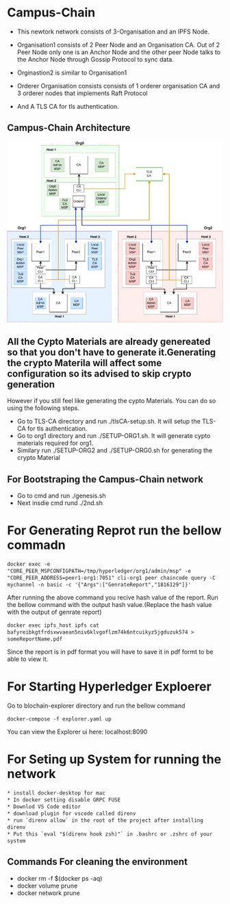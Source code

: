 # Campus-Chain

* This newtork network consists of 3-Organisation and an IPFS Node.

* Organisation1 consists of 2 Peer Node and an Organisation CA. Out of 2 Peer Node only one is an Anchor Node and the other peer Node talks to the Anchor Node through Gossip Protocol to sync data.
* Orginastion2 is similar to Organisation1

* Orderer Organisation consists consists of 1 orderer organisation CA and 3 orderer nodes that implements Raft Protocol
* And A TLS CA for tls authentication.
  
 
## Campus-Chain Architecture 
![Campus-Chain-architecture](./campus-chain-network_topology.png)
 

## All the Cypto Materials are already genereated so that you don't have to generate it.Generating the crypto Materila will affect some configuration so its advised to skip crypto generation 

However if you still feel like generating the cypto Materials. You can do so using the following steps.

* Go to TLS-CA directory and run ./tlsCA-setup.sh. It will setup the TLS-CA for tls authentication.
* Go to org1 directory and run ./SETUP-ORG1.sh. It will generate cypto materials required for org1.
* Similary run ./SETUP-ORG2 and ./SETUP-ORG0.sh for generating the crypto Material



## For Bootstraping the Campus-Chain network 
* Go to cmd and run ./genesis.sh
* Next insdie cmd rund ./2nd.sh 

# For Generating Reprot run the bellow commadn
```
docker exec -e "CORE_PEER_MSPCONFIGPATH=/tmp/hyperledger/org1/admin/msp" -e "CORE_PEER_ADDRESS=peer1-org1:7051" cli-org1 peer chaincode query -C mychannel -n basic -c '{"Args":["GenrateReport","1816129"]}'
```

After running the above command you recive hash value of the report. Run the bellow command with the output hash value.(Replace the hash value with the output of genrate report)

```
docker exec ipfs_host ipfs cat bafyreibkgtfrdsxwvaean5niv6klvgoflzm74k6ntcuikyz5jgduzuk574 > someReportName.pdf
```

Since the report is in pdf format you will have to save it in pdf formt to be able to view it.



# For Starting Hyperledger Exploerer

 Go to blochain-explorer directory and run the bellow command 
  
  ```
  docker-compose -f explorer.yaml up
  ```
  You can view the Explorer ui here: localhost:8090



# For Seting up System for running the network

    * install docker-desktop for mac
    * In docker setting disable GRPC FUSE
    * Downlod VS Code editor 
    * download plugin for vscode called direnv
    * run `direnv allow` in the root of the project after installing direnv
    * Put this `eval "$(direnv hook zsh)"` in .bashrc or .zshrc of your system

  ## Commands For cleaning the environment 

 * docker rm -f $(docker ps -aq)
  * docker volume prune
  * docker network prune

